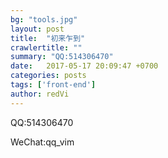 ```yaml
---
bg: "tools.jpg"
layout: post
title:  "初来乍到"
crawlertitle: ""
summary: "QQ:514306470"
date:   2017-05-17 20:09:47 +0700
categories: posts
tags: ['front-end']
author: redVi
---
```

QQ:514306470

WeChat:qq_vim
